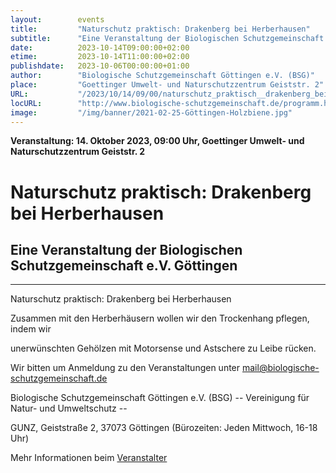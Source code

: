 ```yaml
---
layout:        events
title:         "Naturschutz praktisch: Drakenberg bei Herberhausen"
subtitle:      "Eine Veranstaltung der Biologischen Schutzgemeinschaft e.V. Göttingen"
date:          2023-10-14T09:00:00+02:00
etime:         2023-10-14T11:00:00+02:00
publishdate:   2023-10-06T00:00:00+01:00
author:        "Biologische Schutzgemeinschaft Göttingen e.V. (BSG)"
place:         "Goettinger Umwelt- und Naturschutzzentrum Geiststr. 2"
URL:           "/2023/10/14/09/00/naturschutz_praktisch__drakenberg_bei_herberhausen"
locURL:        "http://www.biologische-schutzgemeinschaft.de/programm.html"
image:         "/img/banner/2021-02-25-Göttingen-Holzbiene.jpg"
---
```


**Veranstaltung: 14. Oktober 2023, 09:00 Uhr, Goettinger Umwelt- und Naturschutzzentrum Geiststr. 2**

Naturschutz praktisch: Drakenberg bei Herberhausen
===========

Eine Veranstaltung der Biologischen Schutzgemeinschaft e.V. Göttingen
-----------

-------------

Naturschutz praktisch: Drakenberg bei Herberhausen

Zusammen mit den Herberhäusern wollen wir den Trockenhang pflegen, indem wir

unerwünschten Gehölzen mit Motorsense und Astschere zu Leibe rücken.


Wir bitten um Anmeldung zu den Veranstaltungen unter mail@biologische-schutzgemeinschaft.de

Biologische Schutzgemeinschaft Göttingen e.V. (BSG)
-- Vereinigung für Natur- und Umweltschutz --

GUNZ, Geiststraße 2, 37073 Göttingen (Bürozeiten: Jeden Mittwoch, 16-18 Uhr)


Mehr Informationen beim [Veranstalter](http://www.biologische-schutzgemeinschaft.de/programm.html)
